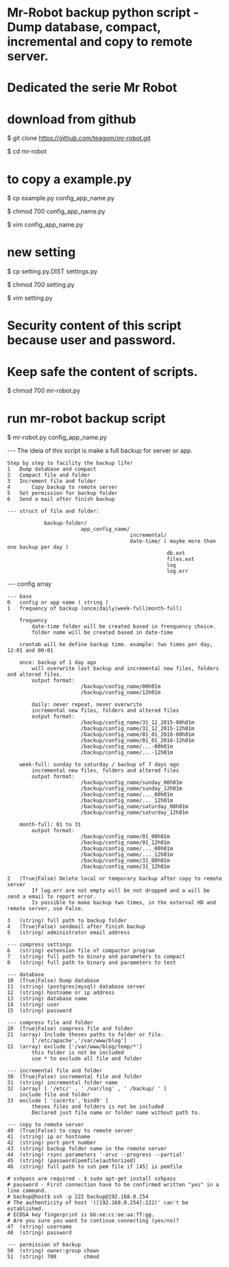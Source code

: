 # Mr-Robot backup python script - Dump database, compact, incremental and copy to remote server.
# Dedicated the serie Mr Robot

# download from github
$ git clone https://github.com/teagom/mr-robot.git

$ cd mr-robot

# to copy a example.py
$ cp example.py config_app_name.py

$ chmod 700 config_app_name.py

$ vim config_app_name.py

# new setting
$ cp setting.py.DIST settings.py

$ chmod 700 setting.py

$ vim setting.py

# Security content of this script because user and password.
# Keep safe the content of scripts.
$ chmod 700 mr-robot.py

# run mr-robot backup script
$ mr-robot.py config_app_name.py

--- The ideia of this script is make a full backup for server or app.
	
	Step by step to facility the backup life!
	1	Dump database and compact
	2 	Compact file and folder
	3	Increment file and folder
    4       Copy backup to remote server
    5	Set permission for backup folder
    6	Send a mail after finish backup

	--- struct of file and folder:

        		backup-folder/
                            app_config_name/
                                            incremental/
                                            date-time/ ( maybe more than one backup per day )
                                                        db.ext
                                                        files.ext
                                                        log
                                                        log.err
	
--- config array

	--- base
	0	config or app name ( string )
	1	frequency of backup (once|daily|week-full|month-full)

        frequency
            date-time folder will be created based in frenquency choice.
            folder name will be created based in date-time
            
		crontab will be define backup time. example: two times per day, 12:01 and 00:01 
		        
		once: backup of 1 day ago
            will overwrite last backup and incremental new files, folders and altered files.
            output format:
                            /backup/config_name/00h01m
                            /backup/config_name/12h01m

            daily: never repeat, never overwrite
            incremental new files, folders and altered files
            output format:
                            /backup/config_name/31_12_2015-00h01m
                            /backup/config_name/31_12_2015-12h01m
                            /backup/config_name/01_01_2016-00h01m
                            /backup/config_name/01_01_2016-12h01m
                            /backup/config_name/...-00h01m
                            /backup/config_name/...-12h01m

        week-full: sunday to saturday / backup of 7 days ago
            incremental new files, folders and altered files
            output format:
                            /backup/config_name/sunday_00h01m
                            /backup/config_name/sunday_12h01m
                            /backup/config_name/..._00h01m
                            /backup/config_name/..._12h01m
                            /backup/config_name/saturday_00h01m
                            /backup/config_name/saturday_12h01m
            
		month-full: 01 to 31
			output format:
                            /backup/config_name/01_00h01m
                            /backup/config_name/01_12h01m
                            /backup/config_name/..._00h01m
                            /backup/config_name/..._12h01m
                            /backup/config_name/31_00h01m
                            /backup/config_name/31_12h01m

    2   (True|False) Delete local or temporary backup after copy to remote server
            If log.err are not empty will be not dropped and a will be send a email to report error.
            Is possible to make backup two times, in the external HD and remote server, use False.

    3   (string) full path to backup folder
    4   (True|False) sendmail after finish backup
    5   (string) administrator email address
    
    --- compress settings
    6   (string) extension file of compactor program
	7   (string) full path to binary and parameters to compact
    8   (string) full path to binary and parameters to test
    
    --- database
    10  (True|False) Dump database
    11  (string) (postgres|mysql) database server
    12  (string) hostname or ip address
    13  (string) database name
    14  (string) user
    15  (string) password
        
    --- compress file and folder
    20  (True|False) compress file and folder
    21  (array)	Include theses paths to folder or file.
            ['/etc/apache','/var/www/blog']
    22  (array) exclude ['/var/www/blog/temp/*']
            this folder is not be included
            use * to exclude all file and folder

    --- incremental file and folder
    30  (True|False) incremental file and folder
	31  (string) incremental folder name
    32  (array) [ '/etc/' , ' /var/log' , ' /backup/ ' ]
        include file and folder
	33  exclude	[ 'cacerts','bind9' ]
            theses files and folders is not be included
            Declared just file name or folder name without path to.

    --- copy to remote server
    40  (True|False) to copy to remote server
    41  (string) ip or hostname
    42  (string) port port number
    43  (string) backup folder name in the remote server
    44  (string) rsync parameters '-arvz --progress --partial'
    45  (string) (password|pemfile|authorized)
    46  (string) full path to ssh pem file if [45] is pemfile
    
    # sshpass are required - $ sudo apt-get install sshpass
    # password - First connection have to be confirmed written "yes" in a line command.
    # backup@host$ ssh -p 222 backup@192.168.0.254
    # The authenticity of host '([192.168.0.254]:222)' can't be established.
    # ECDSA key fingerprint is bb:ee:cc:ee:aa:ff:gg.
    # Are you sure you want to continue connecting (yes/no)?
    47  (string) username
    48  (string) password

    --- permission of backup
    50  (string) owner:group chown
    51  (string) 700         chmod

